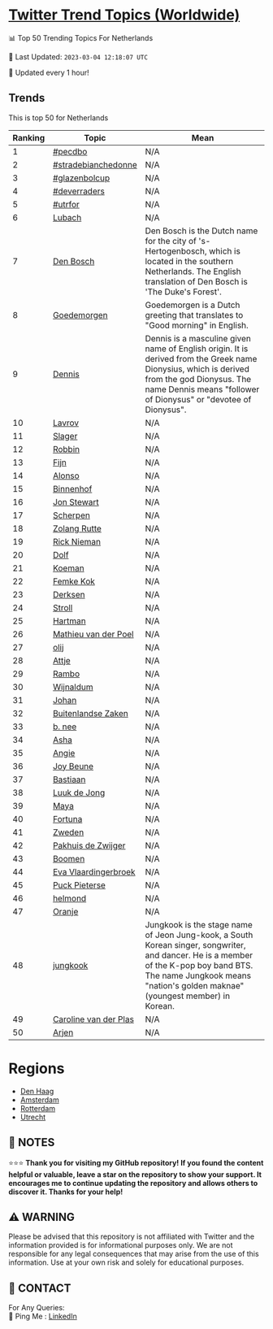 [Twitter Trend Topics (Worldwide)](https://github.com/ErcinDedeoglu/Twitter-Trend-Topics)
==========


📊 Top 50 Trending Topics For Netherlands

📆 Last Updated: `2023-03-04 12:18:07 UTC`

🔧 Updated every 1 hour!


## Trends

This is top 50 for Netherlands

| Ranking | Topic | Mean |
| ------- | ------------ | ------------ |
| 1 | [#pecdbo](http://twitter.com/search?q=%23pecdbo) | N/A |
| 2 | [#stradebianchedonne](http://twitter.com/search?q=%23stradebianchedonne) | N/A |
| 3 | [#glazenbolcup](http://twitter.com/search?q=%23glazenbolcup) | N/A |
| 4 | [#deverraders](http://twitter.com/search?q=%23deverraders) | N/A |
| 5 | [#utrfor](http://twitter.com/search?q=%23utrfor) | N/A |
| 6 | [Lubach](http://twitter.com/search?q=Lubach) | N/A |
| 7 | [Den Bosch](http://twitter.com/search?q=Den+Bosch) | Den Bosch is the Dutch name for the city of 's-Hertogenbosch, which is located in the southern Netherlands. The English translation of Den Bosch is 'The Duke's Forest'. |
| 8 | [Goedemorgen](http://twitter.com/search?q=Goedemorgen) | Goedemorgen is a Dutch greeting that translates to "Good morning" in English. |
| 9 | [Dennis](http://twitter.com/search?q=Dennis) | Dennis is a masculine given name of English origin. It is derived from the Greek name Dionysius, which is derived from the god Dionysus. The name Dennis means "follower of Dionysus" or "devotee of Dionysus". |
| 10 | [Lavrov](http://twitter.com/search?q=Lavrov) | N/A |
| 11 | [Slager](http://twitter.com/search?q=Slager) | N/A |
| 12 | [Robbin](http://twitter.com/search?q=Robbin) | N/A |
| 13 | [Fijn](http://twitter.com/search?q=Fijn) | N/A |
| 14 | [Alonso](http://twitter.com/search?q=Alonso) | N/A |
| 15 | [Binnenhof](http://twitter.com/search?q=Binnenhof) | N/A |
| 16 | [Jon Stewart](http://twitter.com/search?q=Jon+Stewart) | N/A |
| 17 | [Scherpen](http://twitter.com/search?q=Scherpen) | N/A |
| 18 | [Zolang Rutte](http://twitter.com/search?q=Zolang+Rutte) | N/A |
| 19 | [Rick Nieman](http://twitter.com/search?q=Rick+Nieman) | N/A |
| 20 | [Dolf](http://twitter.com/search?q=Dolf) | N/A |
| 21 | [Koeman](http://twitter.com/search?q=Koeman) | N/A |
| 22 | [Femke Kok](http://twitter.com/search?q=Femke+Kok) | N/A |
| 23 | [Derksen](http://twitter.com/search?q=Derksen) | N/A |
| 24 | [Stroll](http://twitter.com/search?q=Stroll) | N/A |
| 25 | [Hartman](http://twitter.com/search?q=Hartman) | N/A |
| 26 | [Mathieu van der Poel](http://twitter.com/search?q=Mathieu+van+der+Poel) | N/A |
| 27 | [olij](http://twitter.com/search?q=olij) | N/A |
| 28 | [Attje](http://twitter.com/search?q=Attje) | N/A |
| 29 | [Rambo](http://twitter.com/search?q=Rambo) | N/A |
| 30 | [Wijnaldum](http://twitter.com/search?q=Wijnaldum) | N/A |
| 31 | [Johan](http://twitter.com/search?q=Johan) | N/A |
| 32 | [Buitenlandse Zaken](http://twitter.com/search?q=Buitenlandse+Zaken) | N/A |
| 33 | [b. nee](http://twitter.com/search?q=b.+nee) | N/A |
| 34 | [Asha](http://twitter.com/search?q=Asha) | N/A |
| 35 | [Angie](http://twitter.com/search?q=Angie) | N/A |
| 36 | [Joy Beune](http://twitter.com/search?q=Joy+Beune) | N/A |
| 37 | [Bastiaan](http://twitter.com/search?q=Bastiaan) | N/A |
| 38 | [Luuk de Jong](http://twitter.com/search?q=Luuk+de+Jong) | N/A |
| 39 | [Maya](http://twitter.com/search?q=Maya) | N/A |
| 40 | [Fortuna](http://twitter.com/search?q=Fortuna) | N/A |
| 41 | [Zweden](http://twitter.com/search?q=Zweden) | N/A |
| 42 | [Pakhuis de Zwijger](http://twitter.com/search?q=Pakhuis+de+Zwijger) | N/A |
| 43 | [Boomen](http://twitter.com/search?q=Boomen) | N/A |
| 44 | [Eva Vlaardingerbroek](http://twitter.com/search?q=Eva+Vlaardingerbroek) | N/A |
| 45 | [Puck Pieterse](http://twitter.com/search?q=Puck+Pieterse) | N/A |
| 46 | [helmond](http://twitter.com/search?q=helmond) | N/A |
| 47 | [Oranje](http://twitter.com/search?q=Oranje) | N/A |
| 48 | [jungkook](http://twitter.com/search?q=jungkook) | Jungkook is the stage name of Jeon Jung-kook, a South Korean singer, songwriter, and dancer. He is a member of the K-pop boy band BTS. The name Jungkook means "nation's golden maknae" (youngest member) in Korean. |
| 49 | [Caroline van der Plas](http://twitter.com/search?q=Caroline+van+der+Plas) | N/A |
| 50 | [Arjen](http://twitter.com/search?q=Arjen) | N/A |



# Regions

* [Den Haag](</Netherlands/Den Haag.md>)
* [Amsterdam](</Netherlands/Amsterdam.md>)
* [Rotterdam](</Netherlands/Rotterdam.md>)
* [Utrecht](</Netherlands/Utrecht.md>)



## 📝 NOTES

⭐⭐⭐ **Thank you for visiting my GitHub repository! If you found the content helpful or valuable, leave a star on the repository to show your support. It encourages me to continue updating the repository and allows others to discover it. Thanks for your help!**


## ⚠️ WARNING

Please be advised that this repository is not affiliated with Twitter and the information provided is for informational purposes only. We are not responsible for any legal consequences that may arise from the use of this information. Use at your own risk and solely for educational purposes.


## 📨 CONTACT

 For Any Queries:  
            🏓 Ping Me : [LinkedIn](https://www.linkedin.com/in/ercindedeoglu/)
